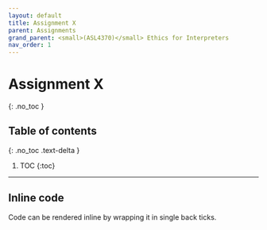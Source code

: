```yaml
---
layout: default
title: Assignment X
parent: Assignments
grand_parent: <small>(ASL4370)</small> Ethics for Interpreters
nav_order: 1
---
```


# Assignment X
{: .no_toc }

## Table of contents
{: .no_toc .text-delta }

1. TOC
{:toc}

---

## Inline code

Code can be rendered inline by wrapping it in single back ticks.
